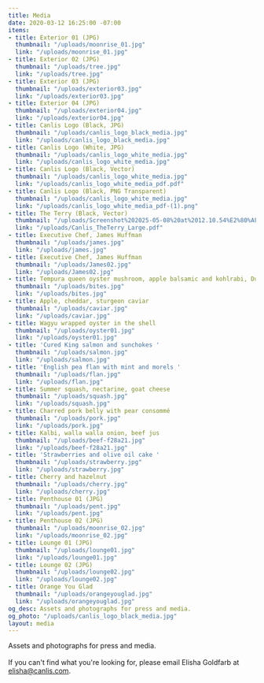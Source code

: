 ```yaml
---
title: Media
date: 2020-03-12 16:25:00 -07:00
items:
- title: Exterior 01 (JPG)
  thumbnail: "/uploads/moonrise_01.jpg"
  link: "/uploads/moonrise_01.jpg"
- title: Exterior 02 (JPG)
  thumbnail: "/uploads/tree.jpg"
  link: "/uploads/tree.jpg"
- title: Exterior 03 (JPG)
  thumbnail: "/uploads/exterior03.jpg"
  link: "/uploads/exterior03.jpg"
- title: Exterior 04 (JPG)
  thumbnail: "/uploads/exterior04.jpg"
  link: "/uploads/exterior04.jpg"
- title: Canlis Logo (Black, JPG)
  thumbnail: "/uploads/canlis_logo_black_media.jpg"
  link: "/uploads/canlis_logo_black_media.jpg"
- title: Canlis Logo (White, JPG)
  thumbnail: "/uploads/canlis_logo_white_media.jpg"
  link: "/uploads/canlis_logo_white_media.jpg"
- title: Canlis Logo (Black, Vector)
  thumbnail: "/uploads/canlis_logo_white_media.jpg"
  link: "/uploads/canlis_logo_white_media_pdf.pdf"
- title: Canlis Logo (Black, PNG Transparent)
  thumbnail: "/uploads/canlis_logo_white_media.jpg"
  link: "/uploads/canlis_logo_white_media_pdf-(1).png"
- title: The Terry (Black, Vector)
  thumbnail: "/uploads/Screenshot%202025-05-08%20at%2012.10.54%E2%80%AFPM.png"
  link: "/uploads/Canlis_TheTerry_Large.pdf"
- title: Executive Chef, James Huffman
  thumbnail: "/uploads/james.jpg"
  link: "/uploads/james.jpg"
- title: Executive Chef, James Huffman
  thumbnail: "/uploads/James02.jpg"
  link: "/uploads/James02.jpg"
- title: Tempura queen oyster mushroom, apple balsamic and kohlrabi, Dungeness crab
  thumbnail: "/uploads/bites.jpg"
  link: "/uploads/bites.jpg"
- title: Apple, cheddar, sturgeon caviar
  thumbnail: "/uploads/caviar.jpg"
  link: "/uploads/caviar.jpg"
- title: Wagyu wrapped oyster in the shell
  thumbnail: "/uploads/oyster01.jpg"
  link: "/uploads/oyster01.jpg"
- title: 'Cured King salmon and sunchokes '
  thumbnail: "/uploads/salmon.jpg"
  link: "/uploads/salmon.jpg"
- title: 'English pea flan with mint and morels '
  thumbnail: "/uploads/flan.jpg"
  link: "/uploads/flan.jpg"
- title: Summer squash, nectarine, goat cheese
  thumbnail: "/uploads/squash.jpg"
  link: "/uploads/squash.jpg"
- title: Charred pork belly with pear consommé
  thumbnail: "/uploads/pork.jpg"
  link: "/uploads/pork.jpg"
- title: Kalbi, walla walla onion, beef jus
  thumbnail: "/uploads/beef-f28a21.jpg"
  link: "/uploads/beef-f28a21.jpg"
- title: 'Strawberries and olive oil cake '
  thumbnail: "/uploads/strawberry.jpg"
  link: "/uploads/strawberry.jpg"
- title: Cherry and hazelnut
  thumbnail: "/uploads/cherry.jpg"
  link: "/uploads/cherry.jpg"
- title: Penthouse 01 (JPG)
  thumbnail: "/uploads/pent.jpg"
  link: "/uploads/pent.jpg"
- title: Penthouse 02 (JPG)
  thumbnail: "/uploads/moonrise_02.jpg"
  link: "/uploads/moonrise_02.jpg"
- title: Lounge 01 (JPG)
  thumbnail: "/uploads/lounge01.jpg"
  link: "/uploads/lounge01.jpg"
- title: Lounge 02 (JPG)
  thumbnail: "/uploads/lounge02.jpg"
  link: "/uploads/lounge02.jpg"
- title: Orange You Glad
  thumbnail: "/uploads/orangeyouglad.jpg"
  link: "/uploads/orangeyouglad.jpg"
og_desc: Assets and photographs for press and media.
og_photo: "/uploads/canlis_logo_black_media.jpg"
layout: media
---
```


Assets and photographs for press and media. <br><br>If you can't find what you're looking for, please email Elisha Goldfarb at [elisha@canlis.com](mailto:elisha@canlis.com).